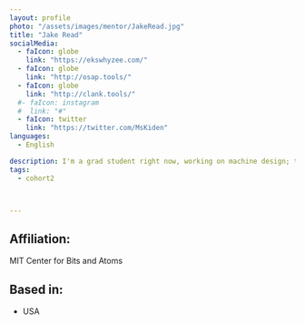 ```yaml
---
layout: profile
photo: "/assets/images/mentor/JakeRead.jpg"
title: "Jake Read"
socialMedia:
  - faIcon: globe
    link: "https://ekswhyzee.com/"
  - faIcon: globe
    link: "http://osap.tools/"
  - faIcon: globe
    link: "http://clank.tools/"
  #- faIcon: instagram
  #  link: "#"
  - faIcon: twitter
    link: "https://twitter.com/MsKiden"
languages:
  - English

description: I'm a grad student right now, working on machine design; this spans motion control, motor control (and power electronics), lots of firmware, circuit design, and of course mechanical design! I also work on modularity and hardware networking. 
tags: 
  - cohort2



---
```

## Affiliation:
MIT Center for Bits and Atoms

## Based in: 
- USA
